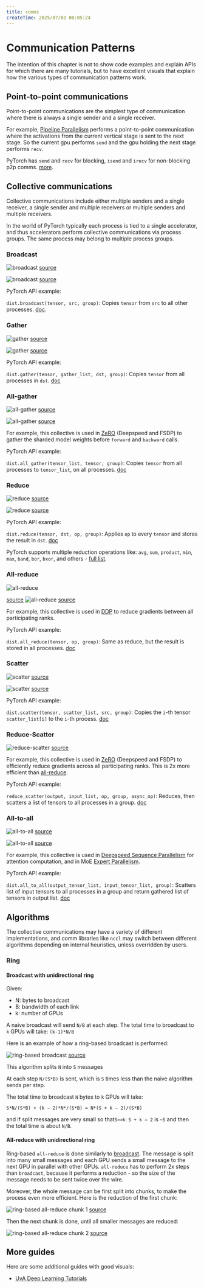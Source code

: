 ```yaml
---
title: comms
createTime: 2025/07/03 00:05:24
---
```

# Communication Patterns

The intention of this chapter is not to show code examples and explain APIs for which there are many tutorials, but to have excellent visuals that explain how the various types of communication patterns work.

## Point-to-point communications

Point-to-point communications are the simplest type of communication where there is always a single sender and a single receiver.

For example, [Pipeline Parallelism](../training/model-parallelism#pipeline-parallelism) performs a point-to-point communication where the activations from the current vertical stage is sent to the next stage. So the current gpu performs `send` and the gpu holding the next stage performs `recv`.

PyTorch has `send` and `recv` for blocking, `isend` and `irecv` for non-blocking p2p comms. [more](https://pytorch.org/tutorials/intermediate/dist_tuto.html#id1).


## Collective communications

Collective communications include either multiple senders and a single receiver, a single sender and multiple receivers or multiple senders and multiple receivers.

In the world of PyTorch typically each process is tied to a single accelerator, and thus accelerators perform collective communications via process groups. The same process may belong to multiple process groups.

### Broadcast

![broadcast](images/collective-broadcast-1.png)
[source](https://images.nvidia.com/events/sc15/pdfs/NCCL-Woolley.pdf)

![broadcast](images/collective-broadcast-2.png)
[source](https://images.nvidia.com/events/sc15/pdfs/NCCL-Woolley.pdf)

PyTorch API example:

`dist.broadcast(tensor, src, group)`: Copies `tensor` from `src` to all other processes. [doc](https://pytorch.org/docs/stable/distributed.html#torch.distributed.broadcast).



### Gather

![gather](images/collective-gather-1.png)
[source](https://images.nvidia.com/events/sc15/pdfs/NCCL-Woolley.pdf)

![gather](images/collective-gather-2.png)
[source](https://images.nvidia.com/events/sc15/pdfs/NCCL-Woolley.pdf)

PyTorch API example:

`dist.gather(tensor, gather_list, dst, group)`: Copies `tensor` from all processes in `dst`. [doc](https://pytorch.org/docs/stable/distributed.html#torch.distributed.gather)



### All-gather

![all-gather](images/collective-all-gather-1.png)
[source](https://images.nvidia.com/events/sc15/pdfs/NCCL-Woolley.pdf)

![all-gather](images/collective-all-gather-2.png)
[source](https://images.nvidia.com/events/sc15/pdfs/NCCL-Woolley.pdf)

For example, this collective is used in [ZeRO](../training/model-parallelism#zero-data-parallelism) (Deepspeed and FSDP) to gather the sharded model weights before `forward` and `backward` calls.

PyTorch API example:

`dist.all_gather(tensor_list, tensor, group)`: Copies `tensor` from all processes to `tensor_list`, on all processes. [doc](https://pytorch.org/docs/stable/distributed.html#torch.distributed.all_gather)



### Reduce

![reduce](images/collective-reduce-1.png)
[source](https://images.nvidia.com/events/sc15/pdfs/NCCL-Woolley.pdf)

![reduce](images/collective-reduce-2.png)
[source](https://images.nvidia.com/events/sc15/pdfs/NCCL-Woolley.pdf)

PyTorch API example:

`dist.reduce(tensor, dst, op, group)`: Applies `op` to every `tensor` and stores the result in `dst`. [doc](https://pytorch.org/docs/stable/distributed.html#torch.distributed.reduce)

PyTorch supports multiple reduction operations like: `avg`, `sum`, `product`, `min`, `max`, `band`, `bor`, `bxor`, and others - [full list](https://pytorch.org/docs/stable/distributed.html#torch.distributed.ReduceOp).



### All-reduce

![all-reduce](images/collective-all-reduce-1.png)

[source](https://images.nvidia.com/events/sc15/pdfs/NCCL-Woolley.pdf)
![all-reduce](images/collective-all-reduce-2.png)
[source](https://images.nvidia.com/events/sc15/pdfs/NCCL-Woolley.pdf)

For example, this collective is used in [DDP](https://pytorch.org/docs/stable/generated/torch.nn.parallel.DistributedDataParallel.html) to reduce gradients between all participating ranks.

PyTorch API example:

`dist.all_reduce(tensor, op, group)`: Same as reduce, but the result is stored in all processes. [doc](https://pytorch.org/docs/stable/distributed.html#torch.distributed.all_reduce)



### Scatter

![scatter](images/collective-scatter-1.png)
[source](https://images.nvidia.com/events/sc15/pdfs/NCCL-Woolley.pdf)

![scatter](images/collective-scatter-2.png)
[source](https://images.nvidia.com/events/sc15/pdfs/NCCL-Woolley.pdf)

PyTorch API example:

`dist.scatter(tensor, scatter_list, src, group)`: Copies the `i`-th tensor `scatter_list[i]` to the `i`-th process. [doc](https://pytorch.org/docs/stable/distributed.html#torch.distributed.scatter)




### Reduce-Scatter

![reduce-scatter](images/collective-reduce-scatter.png)
[source](https://images.nvidia.com/events/sc15/pdfs/NCCL-Woolley.pdf)

For example, this collective is used in [ZeRO](../training/model-parallelism#zero-data-parallelism) (Deepspeed and FSDP) to efficiently reduce gradients across all participating ranks. This is 2x more efficient than [all-reduce](#all-reduce).

PyTorch API example:

`reduce_scatter(output, input_list, op, group, async_op)`: Reduces, then scatters a list of tensors to all processes in a group. [doc](https://pytorch.org/docs/stable/distributed.html#torch.distributed.reduce_scatter)




### All-to-all

![all-to-all](images/collective-all-to-all-1.png)
[source](https://images.nvidia.com/events/sc15/pdfs/NCCL-Woolley.pdf)

![all-to-all](images/collective-all-to-all.png)
[source](https://images.nvidia.com/events/sc15/pdfs/NCCL-Woolley.pdf)

For example, this collective is used in [Deepspeed Sequence Parallelism](../training/model-parallelism#deepspeed-ulysses-sp) for attention computation, and in MoE [Expert Parallelism](../training/model-parallelism#expert-parallelism).


PyTorch API example:

`dist.all_to_all(output_tensor_list, input_tensor_list, group)`: Scatters list of input tensors to all processes in a group and return gathered list of tensors in output list. [doc](https://pytorch.org/docs/stable/distributed.html#torch.distributed.all_to_all)



## Algorithms

The collective communications may have a variety of different implementations, and comm libraries like `nccl` may switch between different algorithms depending on internal heuristics, unless overridden by users.

### Ring


#### Broadcast with unidirectional ring

Given:

- N: bytes to broadcast
- B: bandwidth of each link
- k: number of GPUs

A naive broadcast will send `N/B` at each step. The total time to broadcast to `k` GPUs will take: `(k-1)*N/B`

Here is an example of how a ring-based broadcast is performed:

![ring-based broadcast](images/broadcast-ring.png)
[source](https://images.nvidia.com/events/sc15/pdfs/NCCL-Woolley.pdf)

This algorithm splits `N` into `S` messages

At each step `N/(S*B)` is sent, which is `S` times less than the naive algorithm sends per step.

The total time to broadcast `N` bytes to `k` GPUs will take:

`S*N/(S*B) + (k − 2)*N*/(S*B) = N*(S + k − 2)/(S*B)`

and if split messages are very small so that`S>>k`: `S + k − 2` is `~S` and then the total time is about `N/B`.



#### All-reduce with unidirectional ring

Ring-based `all-reduce` is done similarly to [broadcast](#broadcast-with-unidirectional-ring). The message is split into many small messages and each GPU sends a small message to the next GPU in parallel with other GPUs. `all-reduce` has to perform 2x steps than `broadcast`, because it performs a reduction - so the size of the message needs to be sent twice over the wire.

Moreover, the whole message can be first split into chunks, to make the process even more efficient. Here is the reduction of the first chunk:

![ring-based all-reduce chunk 1](images/all-reduce-ring-chunk1.png)
[source](https://images.nvidia.com/events/sc15/pdfs/NCCL-Woolley.pdf)

Then the next chunk is done, until all smaller messages are reduced:

![ring-based all-reduce chunk 2](images/all-reduce-ring-chunk2.png)
[source](https://images.nvidia.com/events/sc15/pdfs/NCCL-Woolley.pdf)


## More guides

Here are some additional guides with good visuals:

- [UvA Deep Learning Tutorials](https://uvadlc-notebooks.readthedocs.io/en/latest/tutorial_notebooks/DL2/High-performant_DL/Multi_GPU/hpdlmultigpu.html#Communication-Primitives)
